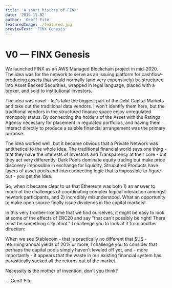 ```yaml
---
title: 'A short history of FINX'
date: '2019-11-02'
author: 'Geoff Fite'
featuredImage: ./featured.jpg
previewText: 'FINX Genesis'
---
```


# V0 — FINX Genesis

We launched FINX as an AWS Managed Blockchain project in mid-2020. The idea was for the network to serve as an issuing platform
for cashflow-producing assets that would normally (and very expensively) be structured into Asset Backed Securities, wrapped in legal 
language, placed with a broker, and sold to institutional investors.

The idea was novel - let's take the biggest part of the Debt Capital Markets and take out the traditional data vendors. I won't identify them
here, but the traditional vendors in the structured finance space enjoy unregulated monopoly status. By connecting the holders 
of the Asset with the Ratings Agency necessary for placement in regulated portfolios, and having them interact directly to produce 
a saleble financial arrangement was the primary purpose.

The idea worked well, but it became obvious that a Private Network was antithetical to the whole idea. The traditional financial world says one 
thing - that they have the interests of Investors and Transparency at their core - but they act very differently. Dark Pools dominate 
equity trading but make price discovery impossible in exchange for liquidity, Strucutred Products have layers of asset pools and interconnecting 
logic that is impossible to figure out - you get the idea.

So, when it became clear to us that Ethereum was both 1) an answer to much of the challenges of coordinating complex logical 
interaction amongst newtork participants, and 2) incredibly misunderstood. What an opportunity to make open source finally issue 
dividends in the capital markets!

In this very frontier-like time that we find ourselves, it might be easy to look at some of the effects of ERC20 and say "that 
can't possibly be right! There must be something silly afoot." I challenge you to look at it from another direction:

When we see Stablecoin - that is practically no different that $US - returning annual yields of 20% or more, I challenge you to consider that 
perhaps the capital pools simply haven't leveled off yet, and - more importantly - it appears that the waste in our existing financial 
system has parasitically sucked all the returns out of the market.

Necessity is the mother of invention, don't you think?

-- Geoff Fite
